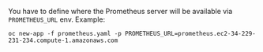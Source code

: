 
You have to define where the Prometheus server will be available via `PROMETHEUS_URL` env. Example:

````
oc new-app -f prometheus.yaml -p PROMETHEUS_URL=prometheus.ec2-34-229-231-234.compute-1.amazonaws.com
````


